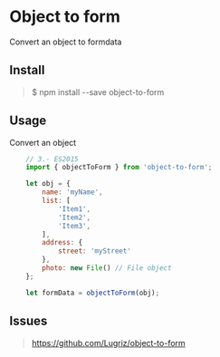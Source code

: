 # Object to form

Convert an object to formdata


## Install

> $ npm install --save object-to-form


## Usage

Convert an object

```javascript
    // 3.- ES2015
    import { objectToForm } from 'object-to-form';

    let obj = {
        name: 'myName',
        list: [
            'Item1',
            'Item2',
            'Item3',
        ],
        address: {
            street: 'myStreet'
        },
        photo: new File() // File object
    };

    let formData = objectToForm(obj);
```

## Issues

> https://github.com/Lugriz/object-to-form




